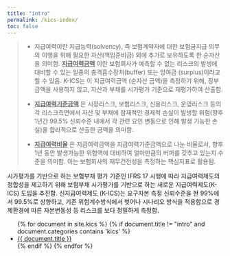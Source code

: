 ```yaml
---
title: "intro"
permalink: /kics-index/
toc: false
---
```


> - 지급여력이란 지급능력(solvency), 즉 보험계약자에 대한 보험금지급 의무의 이행을 위해 필요한 자산(책임준비금) 외에 추가로 보유하도록 한 순자산을 의미함. **<u>지급여력금액</u>** 이란 보험회사가 예측할 수 없는 리스크의 발생에 대비할 수 있는 일종의 충격흡수장치(buffer) 또는 잉여금 (surplus)이라고 할 수 있음. K-ICS는 이 지급여력금액 (순자산 금액)을 측정하기 위해, 장부금액을 사용하지 않고, 자산과 부채를 시가평가 기준으로 재평가하여 산출함.
>
> - **<u>지급여력기준금액</u>** 은 시장리스크, 보험리스크, 신용리스크, 운영리스크 등의 각 리스크측면에서 자산 및 부채에 잠재적인 경제적 손실이 발생할 위험(향후 1년간 99.5% 신뢰수준 내에서 각 관련 요인 변동으로 인해 발생 가능한 손실)을 합리적으로 산출한 금액을 의미함.
>
> - **<u>지급여력비율</u>** 은 지급여력금액을 지급여력기준금액으로 나눈 비율로서, 향후 1년 동안 발생가능한 위험액에 대비하여 얼마만큼의 버퍼를 갖추고 있는지 수준을 의미함. 이는 보험회사의 재무건전성을 측정하는 핵심지표로 활용됨.

시가평가를 기반으로 하는 보험부채 평가 기준인 IFRS 17 시행에 따라 지급여력제도의 정합성을 제고하기 위해 보험부채 시가평가를 기반으로 하는 새로운 지급여력제도(K-ICS) 도입을 추진함. 신지급여력제도 (K-ICS)는 요구자본 측정 신뢰수준을 현 99%에서 99.5%로 상향하고, 기존 위험계수방식에서 벗어나 시나리오 방식을 적용함으로 경제환경에 따른 자본변동성 등 리스크를 보다 정밀하게 측정함.

<!--
{% assign sorted_docs = site.kics | sort: 'title' %}
<ul>
  {% for document in sorted_docs %}
    {% if document.title != "intro" and document.path contains "/index.md" %}
      <li>
        <a href="{{ document.url }}">{{ document.title }}</a>
        {{ document.excerpt | strip_html | truncatewords: 45, '...' }}
      </li>
    {% endif %}
  {% endfor %}
</ul-->

<!-- 페이지의 excerpt(요약 발췌)  https://pengpengto.gitlab.io/blog/tech/2017/06/29/jekyll-excerpt_option.html -->
<ul>
  {% for document in site.kics %}
    {% if document.title != "intro" and document.categories contains 'kics' %}
      <li><a href="{{ document.url }}">{{ document.title }}</a></li>
      <!--p>{{ document.excerpt | strip_html | truncatewords: 45, '...' }}</p-->
    {% endif %}
  {% endfor %}
</ul>
